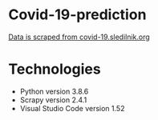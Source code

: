 # Covid-19-prediction

[Data is scraped from covid-19.sledilnik.org](https://covid-19.sledilnik.org/sl/stats)

# Technologies
- Python version 3.8.6
- Scrapy version 2.4.1
- Visual Studio Code version 1.52

